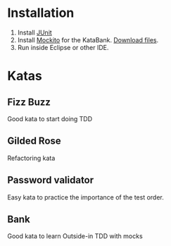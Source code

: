 # Installation
1. Install [JUnit](http://junit.org/)
2. Install [Mockito](http://mockito.org/) for the KataBank. [Download files](https://code.google.com/p/mockito/downloads/list).
2. Run inside Eclipse or other IDE.

# Katas
## Fizz Buzz
Good kata to start doing TDD
## Gilded Rose
Refactoring kata
## Password validator
Easy kata to practice the importance of the test order.
## Bank
Good kata to learn Outside-in TDD with mocks

